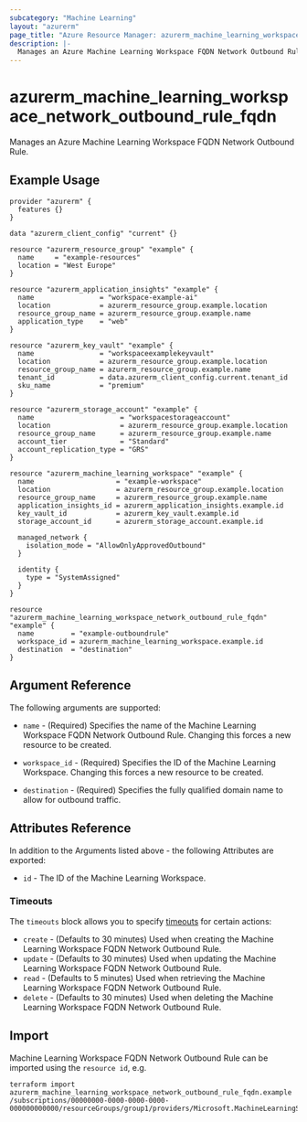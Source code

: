 ```yaml
---
subcategory: "Machine Learning"
layout: "azurerm"
page_title: "Azure Resource Manager: azurerm_machine_learning_workspace_network_outbound_rule_fqdn"
description: |-
  Manages an Azure Machine Learning Workspace FQDN Network Outbound Rule.
---
```

# azurerm_machine_learning_workspace_network_outbound_rule_fqdn

Manages an Azure Machine Learning Workspace FQDN Network Outbound Rule.


## Example Usage

```hcl
provider "azurerm" {
  features {}
}

data "azurerm_client_config" "current" {}

resource "azurerm_resource_group" "example" {
  name     = "example-resources"
  location = "West Europe"
}

resource "azurerm_application_insights" "example" {
  name                = "workspace-example-ai"
  location            = azurerm_resource_group.example.location
  resource_group_name = azurerm_resource_group.example.name
  application_type    = "web"
}

resource "azurerm_key_vault" "example" {
  name                = "workspaceexamplekeyvault"
  location            = azurerm_resource_group.example.location
  resource_group_name = azurerm_resource_group.example.name
  tenant_id           = data.azurerm_client_config.current.tenant_id
  sku_name            = "premium"
}

resource "azurerm_storage_account" "example" {
  name                     = "workspacestorageaccount"
  location                 = azurerm_resource_group.example.location
  resource_group_name      = azurerm_resource_group.example.name
  account_tier             = "Standard"
  account_replication_type = "GRS"
}

resource "azurerm_machine_learning_workspace" "example" {
  name                    = "example-workspace"
  location                = azurerm_resource_group.example.location
  resource_group_name     = azurerm_resource_group.example.name
  application_insights_id = azurerm_application_insights.example.id
  key_vault_id            = azurerm_key_vault.example.id
  storage_account_id      = azurerm_storage_account.example.id
  
  managed_network {
    isolation_mode = "AllowOnlyApprovedOutbound"
  }
  
  identity {
    type = "SystemAssigned"
  }
}

resource "azurerm_machine_learning_workspace_network_outbound_rule_fqdn" "example" {
  name         = "example-outboundrule"
  workspace_id = azurerm_machine_learning_workspace.example.id
  destination  = "destination"
}
```

## Argument Reference

The following arguments are supported:

* `name` - (Required) Specifies the name of the Machine Learning Workspace FQDN Network Outbound Rule. Changing this forces a new resource to be created.

* `workspace_id` - (Required) Specifies the ID of the Machine Learning Workspace. Changing this forces a new resource to be created.

* `destination` - (Required) Specifies the fully qualified domain name to allow for outbound traffic.


## Attributes Reference

In addition to the Arguments listed above - the following Attributes are exported:

* `id` - The ID of the Machine Learning Workspace.

### Timeouts

The `timeouts` block allows you to specify [timeouts](https://www.terraform.io/language/resources/syntax#operation-timeouts) for certain actions:

* `create` - (Defaults to 30 minutes) Used when creating the Machine Learning Workspace FQDN Network Outbound Rule.
* `update` - (Defaults to 30 minutes) Used when updating the Machine Learning Workspace FQDN Network Outbound Rule.
* `read` - (Defaults to 5 minutes) Used when retrieving the Machine Learning Workspace FQDN Network Outbound Rule.
* `delete` - (Defaults to 30 minutes) Used when deleting the Machine Learning Workspace FQDN Network Outbound Rule.

## Import

Machine Learning Workspace FQDN Network Outbound Rule can be imported using the `resource id`, e.g.

```shell
terraform import azurerm_machine_learning_workspace_network_outbound_rule_fqdn.example /subscriptions/00000000-0000-0000-0000-000000000000/resourceGroups/group1/providers/Microsoft.MachineLearningServices/workspaces/workspace1/outboundRules/rule1
```
